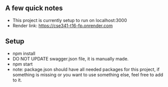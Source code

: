 ## A few quick notes
- This project is currently setup to run on localhost:3000
- Render link: https://cse341-t16-fp.onrender.com

## Setup
- npm install
- DO NOT UPDATE swagger.json file, it is manually made. 
- npm start
- note: package.json should have all needed packages for this project, if something is missing or you want to use something else, feel free to add to it. 
